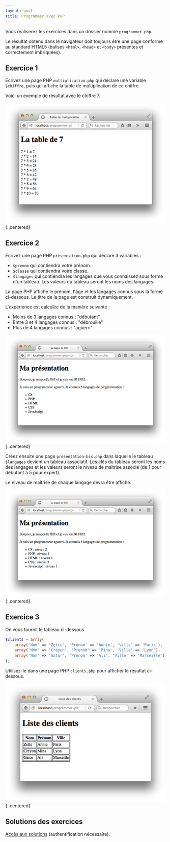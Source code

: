 ```yaml
---
layout: post
title: Programmer avec PHP
---
```


Vous réaliserez les exercices dans un dossier nommé `programmer-php`.

Le résultat obtenu dans le navigateur doit toujours être une page conforme au standard HTML5 (balises `<html>`, `<head>` et `<body>` présentes et correctement imbriquées).

## Exercice 1

Ecrivez une page PHP `multiplication.php` qui déclare une variable `$chiffre`, puis qui affiche la table de multiplication de ce chiffre.

Voici un exemple de résultat avec le chiffre 7.

![](../assets/programmer-php/multiplication.png)
{:.centered}

## Exercice 2
Ecrivez une page PHP `presentation.php` qui déclare 3 variables :

* `$prenom` qui contiendra votre prénom.
* `$classe` qui contiendra votre classe.
* `$langages` qui contiendra les langages que vous connaissez sous forme d'un tableau. Les valeurs du tableau seront les noms des langages.

La page PHP affiche le prénom, l'âge et les langages connus sous la forme ci-dessous. Le titre de la page est construit dynamiquement.

L'expérience est calculée de la manière suivante :

* Moins de 3 langages connus : "débutant"
* Entre 3 et 4 langages connus : "débrouillé"
* Plus de 4 langages connus : "aguerri"

![](../assets/programmer-php/presentation.png)
{:.centered}

Créez ensuite une page `presentation-bis.php` dans laquelle le tableau `$langages` devient un tableau associatif. Les clés du tableau seront les noms des langages et les valeurs seront le niveau de maîtrise associé (de 1 pour débutant à 5 pour expert). 

Le niveau de maîtrise de chaque langage devra être affiché. 

![](../assets/programmer-php/presentation-bis.png)
{:.centered}

## Exercice 3

On vous fournit le tableau ci-dessous.

~~~php
$clients = array(
    array('Nom' => 'Zette', 'Prenom' => 'Annie', 'Ville' => 'Paris'),
    array('Nom' => 'Créyon', 'Prenom' => 'Mina', 'Ville' => 'Lyon'),
    array('Nom' => 'Gator', 'Prenom' => 'Ali', 'Ville' => 'Marseille')
);
~~~

Utilisez-le dans une page PHP `clients.php` pour afficher le résultat ci-dessous.

![](../assets/programmer-php/clients.png)
{:.centered}

## Solutions des exercices

[Accès aux solutions](https://github.com/lmdsio-si6/programmer-php-correction) (authentification nécessaire).
